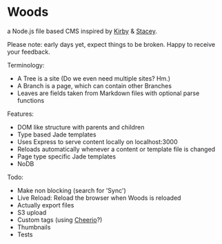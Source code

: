 Woods
=====

a Node.js file based CMS inspired by [Kirby](http://getkirby.com/) & [Stacey](http://www.staceyapp.com/).

Please note: early days yet, expect things to be broken. Happy to receive your feedback.

Terminology:

*   A Tree is a site (Do we even need multiple sites? Hm.)
*   A Branch is a page, which can contain other Branches
*   Leaves are fields taken from Markdown files with optional parse functions

Features:

*   DOM like structure with parents and children
*   Type based Jade templates
*   Uses Express to serve content locally on localhost:3000
*   Reloads automatically whenever a content or template file is changed
*   Page type specific Jade templates
*   NoDB

Todo:

*   Make non blocking (search for 'Sync')
*   Live Reload: Reload the browser when Woods is reloaded
*   Actually export files
*   S3 upload
*   Custom tags (using [Cheerio](https://github.com/MatthewMueller/cheerio)?)
*   Thumbnails
*   Tests
